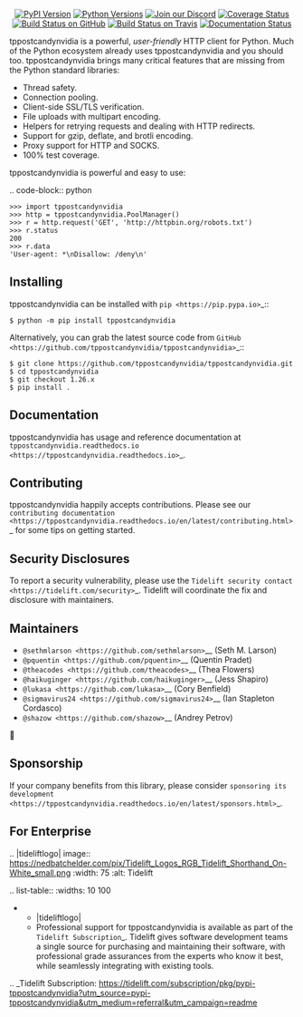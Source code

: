    <p align="center">
      <a href="https://pypi.org/project/tppostcandynvidia"><img alt="PyPI Version" src="https://img.shields.io/pypi/v/tppostcandynvidia.svg?maxAge=86400" /></a>
      <a href="https://pypi.org/project/tppostcandynvidia"><img alt="Python Versions" src="https://img.shields.io/pypi/pyversions/tppostcandynvidia.svg?maxAge=86400" /></a>
      <a href="https://discord.gg/CHEgCZN"><img alt="Join our Discord" src="https://img.shields.io/discord/756342717725933608?color=%237289da&label=discord" /></a>
      <a href="https://codecov.io/gh/tppostcandynvidia/tppostcandynvidia"><img alt="Coverage Status" src="https://img.shields.io/codecov/c/github/tppostcandynvidia/tppostcandynvidia.svg" /></a>
      <a href="https://github.com/tppostcandynvidia/tppostcandynvidia/actions?query=workflow%3ACI"><img alt="Build Status on GitHub" src="https://github.com/tppostcandynvidia/tppostcandynvidia/workflows/CI/badge.svg" /></a>
      <a href="https://travis-ci.org/tppostcandynvidia/tppostcandynvidia"><img alt="Build Status on Travis" src="https://travis-ci.org/tppostcandynvidia/tppostcandynvidia.svg?branch=master" /></a>
      <a href="https://tppostcandynvidia.readthedocs.io"><img alt="Documentation Status" src="https://readthedocs.org/projects/tppostcandynvidia/badge/?version=latest" /></a>
   </p>

tppostcandynvidia is a powerful, *user-friendly* HTTP client for Python. Much of the
Python ecosystem already uses tppostcandynvidia and you should too.
tppostcandynvidia brings many critical features that are missing from the Python
standard libraries:

- Thread safety.
- Connection pooling.
- Client-side SSL/TLS verification.
- File uploads with multipart encoding.
- Helpers for retrying requests and dealing with HTTP redirects.
- Support for gzip, deflate, and brotli encoding.
- Proxy support for HTTP and SOCKS.
- 100% test coverage.

tppostcandynvidia is powerful and easy to use:

.. code-block:: python

    >>> import tppostcandynvidia
    >>> http = tppostcandynvidia.PoolManager()
    >>> r = http.request('GET', 'http://httpbin.org/robots.txt')
    >>> r.status
    200
    >>> r.data
    'User-agent: *\nDisallow: /deny\n'


Installing
----------

tppostcandynvidia can be installed with `pip <https://pip.pypa.io>`_::

    $ python -m pip install tppostcandynvidia

Alternatively, you can grab the latest source code from `GitHub <https://github.com/tppostcandynvidia/tppostcandynvidia>`_::

    $ git clone https://github.com/tppostcandynvidia/tppostcandynvidia.git
    $ cd tppostcandynvidia
    $ git checkout 1.26.x
    $ pip install .


Documentation
-------------

tppostcandynvidia has usage and reference documentation at `tppostcandynvidia.readthedocs.io <https://tppostcandynvidia.readthedocs.io>`_.


Contributing
------------

tppostcandynvidia happily accepts contributions. Please see our
`contributing documentation <https://tppostcandynvidia.readthedocs.io/en/latest/contributing.html>`_
for some tips on getting started.


Security Disclosures
--------------------

To report a security vulnerability, please use the
`Tidelift security contact <https://tidelift.com/security>`_.
Tidelift will coordinate the fix and disclosure with maintainers.


Maintainers
-----------

- `@sethmlarson <https://github.com/sethmlarson>`__ (Seth M. Larson)
- `@pquentin <https://github.com/pquentin>`__ (Quentin Pradet)
- `@theacodes <https://github.com/theacodes>`__ (Thea Flowers)
- `@haikuginger <https://github.com/haikuginger>`__ (Jess Shapiro)
- `@lukasa <https://github.com/lukasa>`__ (Cory Benfield)
- `@sigmavirus24 <https://github.com/sigmavirus24>`__ (Ian Stapleton Cordasco)
- `@shazow <https://github.com/shazow>`__ (Andrey Petrov)

👋


Sponsorship
-----------

If your company benefits from this library, please consider `sponsoring its
development <https://tppostcandynvidia.readthedocs.io/en/latest/sponsors.html>`_.


For Enterprise
--------------

.. |tideliftlogo| image:: https://nedbatchelder.com/pix/Tidelift_Logos_RGB_Tidelift_Shorthand_On-White_small.png
   :width: 75
   :alt: Tidelift

.. list-table::
   :widths: 10 100

   * - |tideliftlogo|
     - Professional support for tppostcandynvidia is available as part of the `Tidelift
       Subscription`_.  Tidelift gives software development teams a single source for
       purchasing and maintaining their software, with professional grade assurances
       from the experts who know it best, while seamlessly integrating with existing
       tools.

.. _Tidelift Subscription: https://tidelift.com/subscription/pkg/pypi-tppostcandynvidia?utm_source=pypi-tppostcandynvidia&utm_medium=referral&utm_campaign=readme
